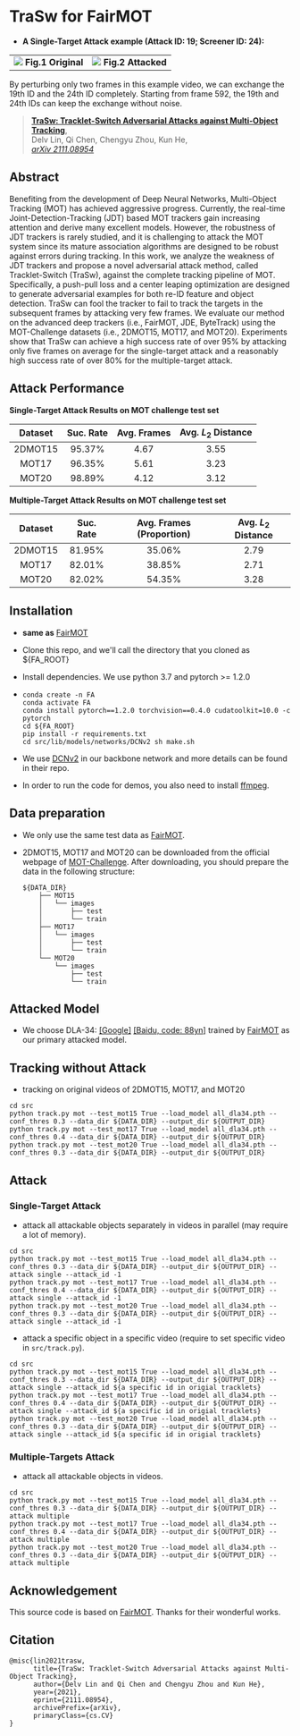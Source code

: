 <script type="text/x-mathjax-config">   MathJax.Hub.Config({     tex2jax: {       inlineMath: [ ['$','$'], ["\\(","\\)"] ],       processEscapes: true     }   }); </script>

<script src="https://cdn.mathjax.org/mathjax/latest/MathJax.js?config=TeX-AMS-MML_HTMLorMML" type="text/javascript"></script>

# TraSw for FairMOT

* **A Single-Target Attack example (Attack ID: 19; Screener ID: 24):**

<table>
    <tr>
        <td ><center><img src="assets/original.gif" ><b> Fig.1  Original </b> </center></td>
        <td ><center><img src="assets/attacked.gif" ><b> Fig.2  Attacked </b> </center></td>
    </tr>
</table>
By perturbing only two frames in this example video, we can exchange the 19th ID and the 24th ID completely. Starting from frame 592, the 19th and 24th IDs can keep the exchange without noise.


> [**TraSw: Tracklet-Switch Adversarial Attacks against Multi-Object Tracking**](https://arxiv.org/abs/2111.08954),            
> Delv Lin, Qi Chen, Chengyu Zhou, Kun He,              
> *[arXiv 2111.08954](https://arxiv.org/abs/2111.08954)*

## Abstract

Benefiting from the development of Deep Neural Networks, Multi-Object Tracking (MOT) has achieved aggressive progress. Currently, the real-time Joint-Detection-Tracking (JDT) based MOT trackers gain increasing attention and derive many excellent models. However, the robustness of JDT trackers is rarely studied, and it is challenging to attack the MOT system since its mature association algorithms are designed to be robust against errors during tracking. In this work, we analyze the weakness of JDT trackers and propose a novel adversarial attack method, called Tracklet-Switch (TraSw), against the complete tracking pipeline of MOT. Specifically, a push-pull loss and a center leaping optimization are designed to generate adversarial examples for both re-ID feature and object detection. TraSw can fool the tracker to fail to track the targets in the subsequent frames by attacking very few frames. We evaluate our method on the advanced deep trackers (i.e., FairMOT, JDE, ByteTrack) using the MOT-Challenge datasets (i.e., 2DMOT15, MOT17, and MOT20). Experiments show that TraSw can achieve a high success rate of over 95% by attacking only five frames on average for the single-target attack and a reasonably high success rate of over 80% for the multiple-target attack.

## Attack Performance

**Single-Target Attack Results on MOT challenge test set**

| Dataset | Suc. Rate | Avg. Frames | Avg. $L_2$​ Distance |
| :-----: | :-------: | :---------: | :-----------------: |
| 2DMOT15 |  95.37%   |    4.67     |        3.55         |
|  MOT17  |  96.35%   |    5.61     |        3.23         |
|  MOT20  |  98.89%   |    4.12     |        3.12         |

**Multiple-Target Attack Results on MOT challenge test set**

| Dataset | Suc. Rate | Avg.  Frames (Proportion) | Avg. $L_2$ Distance |
| :-----: | :-------: | :-----------------------: | :-----------------: |
| 2DMOT15 |  81.95%   |          35.06%           |        2.79         |
|  MOT17  |  82.01%   |          38.85%           |        2.71         |
|  MOT20  |  82.02%   |          54.35%           |        3.28         |

## Installation

* **same as** [FairMOT](https://github.com/microsoft/FairMOT)

* Clone this repo, and we'll call the directory that you cloned as ${FA_ROOT}

* Install dependencies. We use python 3.7 and pytorch >= 1.2.0

* ```shell
  conda create -n FA
  conda activate FA
  conda install pytorch==1.2.0 torchvision==0.4.0 cudatoolkit=10.0 -c pytorch
  cd ${FA_ROOT}
  pip install -r requirements.txt
  cd src/lib/models/networks/DCNv2 sh make.sh
  ```

* We use [DCNv2](https://github.com/CharlesShang/DCNv2) in our backbone network and more details can be found in their repo.

* In order to run the code for demos, you also need to install [ffmpeg](https://www.ffmpeg.org/).

## Data preparation

* We only use the same test data as [FairMOT](https://github.com/microsoft/FairMOT).

* 2DMOT15, MOT17 and MOT20 can be downloaded from the official webpage of [MOT-Challenge](https://motchallenge.net/). After downloading, you should prepare the data in the following structure:

  ```
  ${DATA_DIR}
      ├── MOT15
      │   └── images
      │       ├── test
      │       └── train
      ├── MOT17
      │   └── images
      │       ├── test
      │       └── train
      └── MOT20
          └── images
              ├── test
              └── train
  ```

## Attacked Model

* We choose DLA-34: [[Google]](https://drive.google.com/open?id=1udpOPum8fJdoEQm6n0jsIgMMViOMFinu) [[Baidu, code: 88yn]](https://pan.baidu.com/s/1YQGulGblw_hrfvwiO6MIvA) trained by [FairMOT](https://github.com/microsoft/FairMOT) as our primary attacked model.

## Tracking without Attack

* tracking on original videos of 2DMOT15, MOT17, and MOT20

```shell
cd src
python track.py mot --test_mot15 True --load_model all_dla34.pth --conf_thres 0.3 --data_dir ${DATA_DIR} --output_dir ${OUTPUT_DIR}
python track.py mot --test_mot17 True --load_model all_dla34.pth --conf_thres 0.4 --data_dir ${DATA_DIR} --output_dir ${OUTPUT_DIR}
python track.py mot --test_mot20 True --load_model all_dla34.pth --conf_thres 0.3 --data_dir ${DATA_DIR} --output_dir ${OUTPUT_DIR}
```

## Attack

### Single-Target Attack

* attack all attackable objects separately in videos in parallel (may require a lot of memory).

```shell
cd src
python track.py mot --test_mot15 True --load_model all_dla34.pth --conf_thres 0.3 --data_dir ${DATA_DIR} --output_dir ${OUTPUT_DIR} --attack single --attack_id -1
python track.py mot --test_mot17 True --load_model all_dla34.pth --conf_thres 0.4 --data_dir ${DATA_DIR} --output_dir ${OUTPUT_DIR} --attack single --attack_id -1
python track.py mot --test_mot20 True --load_model all_dla34.pth --conf_thres 0.3 --data_dir ${DATA_DIR} --output_dir ${OUTPUT_DIR} --attack single --attack_id -1
```

* attack a specific object in a specific video (require to set specific video in `src/track.py`).

```shell
cd src
python track.py mot --test_mot15 True --load_model all_dla34.pth --conf_thres 0.3 --data_dir ${DATA_DIR} --output_dir ${OUTPUT_DIR} --attack single --attack_id ${a specific id in origial tracklets}
python track.py mot --test_mot17 True --load_model all_dla34.pth --conf_thres 0.4 --data_dir ${DATA_DIR} --output_dir ${OUTPUT_DIR} --attack single --attack_id ${a specific id in origial tracklets}
python track.py mot --test_mot20 True --load_model all_dla34.pth --conf_thres 0.3 --data_dir ${DATA_DIR} --output_dir ${OUTPUT_DIR} --attack single --attack_id ${a specific id in origial tracklets}
```

### Multiple-Targets Attack

* attack all attackable objects in videos.

```shell
cd src
python track.py mot --test_mot15 True --load_model all_dla34.pth --conf_thres 0.3 --data_dir ${DATA_DIR} --output_dir ${OUTPUT_DIR} --attack multiple
python track.py mot --test_mot17 True --load_model all_dla34.pth --conf_thres 0.4 --data_dir ${DATA_DIR} --output_dir ${OUTPUT_DIR} --attack multiple
python track.py mot --test_mot20 True --load_model all_dla34.pth --conf_thres 0.3 --data_dir ${DATA_DIR} --output_dir ${OUTPUT_DIR} --attack multiple
```

## Acknowledgement

This source code is based on [FairMOT](https://github.com/microsoft/FairMOT). Thanks for their wonderful works.

## Citation

```
@misc{lin2021trasw,
      title={TraSw: Tracklet-Switch Adversarial Attacks against Multi-Object Tracking}, 
      author={Delv Lin and Qi Chen and Chengyu Zhou and Kun He},
      year={2021},
      eprint={2111.08954},
      archivePrefix={arXiv},
      primaryClass={cs.CV}
}
```

